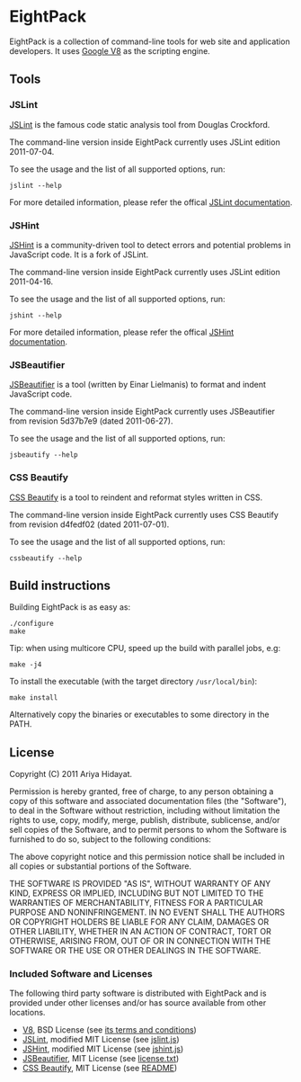 # EightPack #

EightPack is a collection of command-line tools for web site and
application developers. It uses [Google V8](http://code.google.com/p/v8/)
as the scripting engine.


## Tools ##

### JSLint ###

[JSLint](http://jslint.com) is the famous code static analysis tool from
Douglas Crockford.

The command-line version inside EightPack currently uses JSLint edition
2011-07-04.

To see the usage and the list of all supported options, run:

    jslint --help

For more detailed information, please refer the offical [JSLint
documentation](http://www.jslint.com/lint.html#options).

### JSHint ###

[JSHint](http://jshint.com) is a community-driven tool to detect errors and
potential problems in JavaScript code. It is a fork of JSLint.

The command-line version inside EightPack currently uses JSLint edition
2011-04-16.

To see the usage and the list of all supported options, run:

    jshint --help

For more detailed information, please refer the offical [JSHint
documentation](http://jshint.com/#docs).

### JSBeautifier ###

[JSBeautifier](http://jsbeautifier.org) is a tool (written by Einar Lielmanis)
to format and indent JavaScript code.

The command-line version inside EightPack currently uses JSBeautifier
from revision 5d37b7e9 (dated 2011-06-27).

To see the usage and the list of all supported options, run:

    jsbeautify --help

### CSS Beautify ###

[CSS Beautify](http://senchalabs.github.com/cssbeautify/) is a tool to reindent
and reformat styles written in CSS.

The command-line version inside EightPack currently uses CSS Beautify
from revision d4fedf02 (dated 2011-07-01).

To see the usage and the list of all supported options, run:

    cssbeautify --help

## Build instructions ##

Building EightPack is as easy as:

    ./configure
    make

Tip: when using multicore CPU, speed up the build with parallel jobs, e.g:

    make -j4

To install the executable (with the target directory <code>/usr/local/bin</code>):

    make install

Alternatively copy the binaries or executables to some directory in the PATH.

## License ##

Copyright (C) 2011 Ariya Hidayat.

Permission is hereby granted, free of charge, to any person obtaining a copy
of this software and associated documentation files (the "Software"), to deal
in the Software without restriction, including without limitation the rights
to use, copy, modify, merge, publish, distribute, sublicense, and/or sell
copies of the Software, and to permit persons to whom the Software is
furnished to do so, subject to the following conditions:

The above copyright notice and this permission notice shall be included in
all copies or substantial portions of the Software.

THE SOFTWARE IS PROVIDED "AS IS", WITHOUT WARRANTY OF ANY KIND, EXPRESS OR
IMPLIED, INCLUDING BUT NOT LIMITED TO THE WARRANTIES OF MERCHANTABILITY,
FITNESS FOR A PARTICULAR PURPOSE AND NONINFRINGEMENT. IN NO EVENT SHALL THE
AUTHORS OR COPYRIGHT HOLDERS BE LIABLE FOR ANY CLAIM, DAMAGES OR OTHER
LIABILITY, WHETHER IN AN ACTION OF CONTRACT, TORT OR OTHERWISE, ARISING FROM,
OUT OF OR IN CONNECTION WITH THE SOFTWARE OR THE USE OR OTHER DEALINGS IN
THE SOFTWARE.

### Included Software and Licenses ###

The following third party software is distributed with EightPack and is provided
under other licenses and/or has source available from other locations.

* [V8](http://v8.googlecode.com), BSD License (see [its terms and conditions](http://code.google.com/apis/v8/terms.html))
* [JSLint](http://jslint.com), modified MIT License (see [jslint.js](https://github.com/douglascrockford/JSLint/blob/master/jslint.js))
* [JSHint](http://jshint.com), modified MIT License (see [jshint.js](https://github.com/jshint/jshint/blob/master/jshint.jsh))
* [JSBeautifier](http://jsbeautifier.org), MIT License (see [license.txt](https://github.com/einars/js-beautify/blob/master/license.txt))
* [CSS Beautify](http://senchalabs.github.com/cssbeautify/), MIT License (see [README](https://github.com/senchalabs/cssbeautify/blob/master/README.md))
